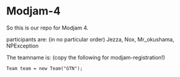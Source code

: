 Modjam-4
=======

So this is our repo for Modjam 4.

participants are: (in no particular order)
Jezza, Nox, Mr_okushama, NPException

The teamname is: (copy the following for modjam-registration!)
```
Team team = new Team("GTN");
```

